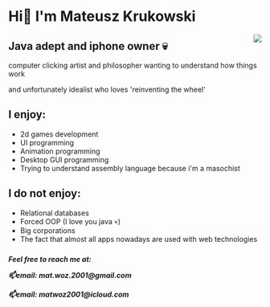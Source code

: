 <div display: flex; align="left">
  <h1 display: inline-block;>Hi👋 I'm Mateusz Krukowski</h1>   <img src="https://static.wikia.nocookie.net/adventuretimewithfinnandjake/images/1/19/Buisness_Man.png/" align="right" > 
  <h2>Java adept and iphone owner 💀</h2>
  <p>computer clicking artist and philosopher wanting to understand how things work </p>
  <p>and unfortunately idealist who loves 'reinventing the wheel'<p>

  
  <h2>I enjoy: </h2>
  <ul align="left">
    <li>2d games development</li>
    <li> UI programming </li>
    <li> Animation programming </li>
    <li> Desktop GUI programming </li>
    <li>Trying to understand assembly language because i'm a masochist</li>
  </ul>
   
  <h2>I do not enjoy: </h2>
  <ul align="left">
    <li>Relational databases</li>
    <li>Forced OOP (I love you java 💀) </li>
    <li>Big corporations</li>
    <li>The fact that almost all apps nowadays are used with web technologies</li>
  </ul>

  <h5><h5>
  <p>Feel free to reach me at: </p>
  <p>📫email: mat.woz.2001@gmail.com</p><div> 
  <p>📫email: matwoz2001@icloud.com</p>


<!--thorlaksson/thorlaksson is a ✨ special ✨ repository because its `README.md` (this file) appears on your GitHub profile.
You can click the Preview link to take a look at your changes.
--->
